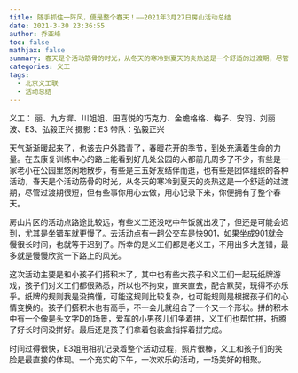 ```yaml
---
title: 随手抓住一阵风，便是整个春天！——2021年3月27日房山活动总结
date: 2021-3-30 23:36:55
author: 乔亚峰
toc: false
mathjax: false
summary: 春天是个活动筋骨的时光，从冬天的寒冷到夏天的炎热这是一个舒适的过渡期，尽管过渡期很短，但有些事你用心去做，用心记录下来，你便拥有了整个春天。
categories: 义工
tags:
  - 北京义工联
  - 活动总结
---
```


义工： 丽、九方墀、川姐姐、田喜悦的巧克力、金蟾格格、梅子、安羽、刘丽波、E3、弘毅正兴
摄影：E3
带队：弘毅正兴

天气渐渐暖起来了，也该去户外踏青了，春暖花开的季节，到处充满着生命的力量。在去康复训练中心的路上能看到好几处公园的人都前几周多了不少，有些是一家老小在公园里悠闲地散步，有些是三五好友结伴而逛，也有些是团体组织的各种活动，春天是个活动筋骨的时光，从冬天的寒冷到夏天的炎热这是一个舒适的过渡期，尽管过渡期很短，但有些事你用心去做，用心记录下来，你便拥有了整个春天。

房山片区的活动点路途比较远，有些义工还没吃中午饭就出发了，但还是可能会迟到，尤其是坐错车就更慢了。去活动点有一趟公交车是快901，如果坐成901就会慢很长时间，也就等于迟到了。所幸的是义工们都是老义工，不用出多大差错，最多就是慢慢欣赏一下路上的风光。

这次活动主要是和小孩子们搭积木了，其中也有些大孩子和义工们一起玩纸牌游戏，孩子们对义工们都很熟悉，所以也不拘束，直来直去，配合默契，玩得不亦乐乎。纸牌的规则我是没搞懂，可能这规则比较复杂，也可能规则是根据孩子们的心情变换的。孩子们搭积木也有高手，不一会儿就组合了一个又一个形状。拼的积木中有一个像是头文字D的场景，爱车的小男孩儿们争着拼，义工们也帮忙拼，折腾了好长时间没拼好。最后还是孩子们拿着包装盒指挥着拼完成。

时间过得很快，E3姐用相机记录着整个活动过程，照片很棒，义工和孩子们的笑脸是最直接的体现。一个充实的下午，一次欢乐的活动，一场美好的相聚。